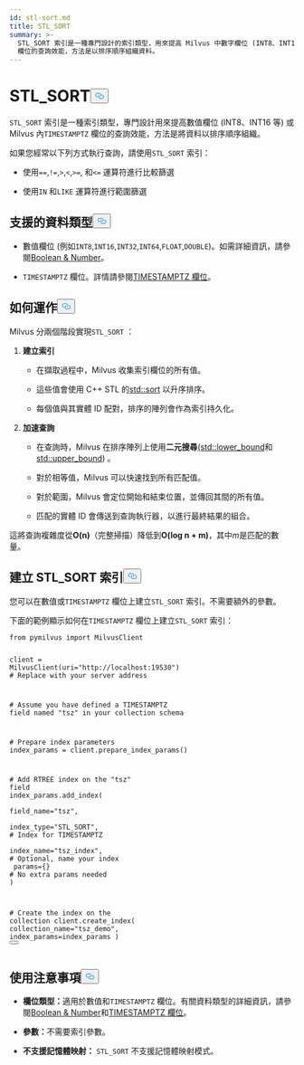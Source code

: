 ```yaml
---
id: stl-sort.md
title: STL_SORT
summary: >-
  STL_SORT 索引是一種專門設計的索引類型，用來提高 Milvus 中數字欄位 (INT8、INT16 等) 或 TIMESTAMPTZ
  欄位的查詢效能，方法是以排序順序組織資料。
---
```

<h1 id="STLSORT" class="common-anchor-header">STL_SORT<button data-href="#STLSORT" class="anchor-icon" translate="no">
      <svg translate="no"
        aria-hidden="true"
        focusable="false"
        height="20"
        version="1.1"
        viewBox="0 0 16 16"
        width="16"
      >
        <path
          fill="#0092E4"
          fill-rule="evenodd"
          d="M4 9h1v1H4c-1.5 0-3-1.69-3-3.5S2.55 3 4 3h4c1.45 0 3 1.69 3 3.5 0 1.41-.91 2.72-2 3.25V8.59c.58-.45 1-1.27 1-2.09C10 5.22 8.98 4 8 4H4c-.98 0-2 1.22-2 2.5S3 9 4 9zm9-3h-1v1h1c1 0 2 1.22 2 2.5S13.98 12 13 12H9c-.98 0-2-1.22-2-2.5 0-.83.42-1.64 1-2.09V6.25c-1.09.53-2 1.84-2 3.25C6 11.31 7.55 13 9 13h4c1.45 0 3-1.69 3-3.5S14.5 6 13 6z"
        ></path>
      </svg>
    </button></h1><p><code translate="no">STL_SORT</code> 索引是一種索引類型，專門設計用來提高數值欄位 (INT8、INT16 等) 或 Milvus 內<code translate="no">TIMESTAMPTZ</code> 欄位的查詢效能，方法是將資料以排序順序組織。</p>
<p>如果您經常以下列方式執行查詢，請使用<code translate="no">STL_SORT</code> 索引：</p>
<ul>
<li><p>使用<code translate="no">==</code>,<code translate="no">!=</code>,<code translate="no">&gt;</code>,<code translate="no">&lt;</code>,<code translate="no">&gt;=</code>, 和<code translate="no">&lt;=</code> 運算符進行比較篩選</p></li>
<li><p>使用<code translate="no">IN</code> 和<code translate="no">LIKE</code> 運算符進行範圍篩選</p></li>
</ul>
<h2 id="Supported-data-types" class="common-anchor-header">支援的資料類型<button data-href="#Supported-data-types" class="anchor-icon" translate="no">
      <svg translate="no"
        aria-hidden="true"
        focusable="false"
        height="20"
        version="1.1"
        viewBox="0 0 16 16"
        width="16"
      >
        <path
          fill="#0092E4"
          fill-rule="evenodd"
          d="M4 9h1v1H4c-1.5 0-3-1.69-3-3.5S2.55 3 4 3h4c1.45 0 3 1.69 3 3.5 0 1.41-.91 2.72-2 3.25V8.59c.58-.45 1-1.27 1-2.09C10 5.22 8.98 4 8 4H4c-.98 0-2 1.22-2 2.5S3 9 4 9zm9-3h-1v1h1c1 0 2 1.22 2 2.5S13.98 12 13 12H9c-.98 0-2-1.22-2-2.5 0-.83.42-1.64 1-2.09V6.25c-1.09.53-2 1.84-2 3.25C6 11.31 7.55 13 9 13h4c1.45 0 3-1.69 3-3.5S14.5 6 13 6z"
        ></path>
      </svg>
    </button></h2><ul>
<li><p>數值欄位 (例如<code translate="no">INT8</code>,<code translate="no">INT16</code>,<code translate="no">INT32</code>,<code translate="no">INT64</code>,<code translate="no">FLOAT</code>,<code translate="no">DOUBLE</code>)。如需詳細資訊，請參閱<a href="/docs/zh-hant/number.md">Boolean &amp; Number</a>。</p></li>
<li><p><code translate="no">TIMESTAMPTZ</code> 欄位。詳情請參閱<a href="/docs/zh-hant/timestamptz-field.md">TIMESTAMPTZ 欄位</a>。</p></li>
</ul>
<h2 id="How-it-works" class="common-anchor-header">如何運作<button data-href="#How-it-works" class="anchor-icon" translate="no">
      <svg translate="no"
        aria-hidden="true"
        focusable="false"
        height="20"
        version="1.1"
        viewBox="0 0 16 16"
        width="16"
      >
        <path
          fill="#0092E4"
          fill-rule="evenodd"
          d="M4 9h1v1H4c-1.5 0-3-1.69-3-3.5S2.55 3 4 3h4c1.45 0 3 1.69 3 3.5 0 1.41-.91 2.72-2 3.25V8.59c.58-.45 1-1.27 1-2.09C10 5.22 8.98 4 8 4H4c-.98 0-2 1.22-2 2.5S3 9 4 9zm9-3h-1v1h1c1 0 2 1.22 2 2.5S13.98 12 13 12H9c-.98 0-2-1.22-2-2.5 0-.83.42-1.64 1-2.09V6.25c-1.09.53-2 1.84-2 3.25C6 11.31 7.55 13 9 13h4c1.45 0 3-1.69 3-3.5S14.5 6 13 6z"
        ></path>
      </svg>
    </button></h2><p>Milvus 分兩個階段實現<code translate="no">STL_SORT</code> ：</p>
<ol>
<li><p><strong>建立索引</strong></p>
<ul>
<li><p>在擷取過程中，Milvus 收集索引欄位的所有值。</p></li>
<li><p>這些值會使用 C++ STL 的<a href="https://en.cppreference.com/w/cpp/algorithm/sort.html">std::sort</a> 以升序排序。</p></li>
<li><p>每個值與其實體 ID 配對，排序的陣列會作為索引持久化。</p></li>
</ul></li>
<li><p><strong>加速查詢</strong></p>
<ul>
<li><p>在查詢時，Milvus 在排序陣列上使用<strong>二元搜尋</strong><a href="https://en.cppreference.com/w/cpp/algorithm/lower_bound.html">(std::lower_bound</a>和<a href="https://en.cppreference.com/w/cpp/algorithm/upper_bound.html">std::upper_bound</a>) 。</p></li>
<li><p>對於相等值，Milvus 可以快速找到所有匹配值。</p></li>
<li><p>對於範圍，Milvus 會定位開始和結束位置，並傳回其間的所有值。</p></li>
<li><p>匹配的實體 ID 會傳送到查詢執行器，以進行最終結果的組合。</p></li>
</ul></li>
</ol>
<p>這將查詢複雜度從<strong>O(n)</strong>（完整掃描）降低到<strong>O(log n + m)</strong>，其中<em>m</em>是匹配的數量。</p>
<h2 id="Create-an-STLSORT-index" class="common-anchor-header">建立 STL_SORT 索引<button data-href="#Create-an-STLSORT-index" class="anchor-icon" translate="no">
      <svg translate="no"
        aria-hidden="true"
        focusable="false"
        height="20"
        version="1.1"
        viewBox="0 0 16 16"
        width="16"
      >
        <path
          fill="#0092E4"
          fill-rule="evenodd"
          d="M4 9h1v1H4c-1.5 0-3-1.69-3-3.5S2.55 3 4 3h4c1.45 0 3 1.69 3 3.5 0 1.41-.91 2.72-2 3.25V8.59c.58-.45 1-1.27 1-2.09C10 5.22 8.98 4 8 4H4c-.98 0-2 1.22-2 2.5S3 9 4 9zm9-3h-1v1h1c1 0 2 1.22 2 2.5S13.98 12 13 12H9c-.98 0-2-1.22-2-2.5 0-.83.42-1.64 1-2.09V6.25c-1.09.53-2 1.84-2 3.25C6 11.31 7.55 13 9 13h4c1.45 0 3-1.69 3-3.5S14.5 6 13 6z"
        ></path>
      </svg>
    </button></h2><p>您可以在數值或<code translate="no">TIMESTAMPTZ</code> 欄位上建立<code translate="no">STL_SORT</code> 索引。不需要額外的參數。</p>
<p>下面的範例顯示如何在<code translate="no">TIMESTAMPTZ</code> 欄位上建立<code translate="no">STL_SORT</code> 索引：</p>
<pre><code translate="no" class="language-python"><span class="hljs-keyword">from</span> pymilvus <span class="hljs-keyword">import</span> MilvusClient

client = MilvusClient(uri=<span class="hljs-string">&quot;http://localhost:19530&quot;</span>) <span class="hljs-comment"># Replace with your server address</span>

<span class="hljs-comment"># Assume you have defined a TIMESTAMPTZ field named &quot;tsz&quot; in your collection schema</span>

<span class="hljs-comment"># Prepare index parameters</span>
index_params = client.prepare_index_params()

<span class="hljs-comment"># Add RTREE index on the &quot;tsz&quot; field</span>
<span class="highlighted-comment-line">index_params.add_index(</span>
<span class="highlighted-comment-line">    field_name=<span class="hljs-string">&quot;tsz&quot;</span>,</span>
<span class="highlighted-comment-line">    index_type=<span class="hljs-string">&quot;STL_SORT&quot;</span>,   <span class="hljs-comment"># Index for TIMESTAMPTZ</span></span>
<span class="highlighted-comment-line">    index_name=<span class="hljs-string">&quot;tsz_index&quot;</span>,  <span class="hljs-comment"># Optional, name your index</span></span>
<span class="highlighted-comment-line">    params={}                <span class="hljs-comment"># No extra params needed</span></span>
<span class="highlighted-comment-line">)</span>

<span class="hljs-comment"># Create the index on the collection</span>
client.create_index(
    collection_name=<span class="hljs-string">&quot;tsz_demo&quot;</span>,
    index_params=index_params
)
<button class="copy-code-btn"></button></code></pre>
<h2 id="Usage-notes" class="common-anchor-header">使用注意事項<button data-href="#Usage-notes" class="anchor-icon" translate="no">
      <svg translate="no"
        aria-hidden="true"
        focusable="false"
        height="20"
        version="1.1"
        viewBox="0 0 16 16"
        width="16"
      >
        <path
          fill="#0092E4"
          fill-rule="evenodd"
          d="M4 9h1v1H4c-1.5 0-3-1.69-3-3.5S2.55 3 4 3h4c1.45 0 3 1.69 3 3.5 0 1.41-.91 2.72-2 3.25V8.59c.58-.45 1-1.27 1-2.09C10 5.22 8.98 4 8 4H4c-.98 0-2 1.22-2 2.5S3 9 4 9zm9-3h-1v1h1c1 0 2 1.22 2 2.5S13.98 12 13 12H9c-.98 0-2-1.22-2-2.5 0-.83.42-1.64 1-2.09V6.25c-1.09.53-2 1.84-2 3.25C6 11.31 7.55 13 9 13h4c1.45 0 3-1.69 3-3.5S14.5 6 13 6z"
        ></path>
      </svg>
    </button></h2><ul>
<li><p><strong>欄位類型：</strong>適用於數值和<code translate="no">TIMESTAMPTZ</code> 欄位。有關資料類型的詳細資訊，請參閱<a href="/docs/zh-hant/number.md">Boolean &amp; Number</a>和<a href="/docs/zh-hant/timestamptz-field.md">TIMESTAMPTZ 欄位</a>。</p></li>
<li><p><strong>參數：</strong>不需要索引參數。</p></li>
<li><p><strong>不支援記憶體映射：</strong> <code translate="no">STL_SORT</code> 不支援記憶體映射模式。</p></li>
</ul>
